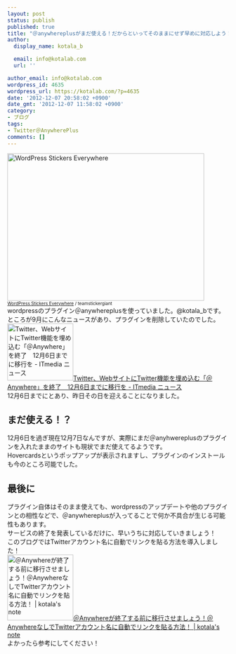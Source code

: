 ```yaml
---
layout: post
status: publish
published: true
title: "＠anywhereplusがまだ使える！だからといってそのままにせず早めに対応しよう！"
author:
  display_name: kotala_b

  email: info@kotalab.com
  url: ''

author_email: info@kotalab.com
wordpress_id: 4635
wordpress_url: https://kotalab.com/?p=4635
date: '2012-12-07 20:58:02 +0900'
date_gmt: '2012-12-07 11:58:02 +0900'
category:
- ブログ
tags:
- Twitter＠AnywherePlus
comments: []
---
```

<p><a href="https://kotalab.com/wp-content/uploads/link_120708.jpg" target="_blank"><img src="https://kotalab.com/wp-content/uploads/link_120708.jpg" alt="WordPress Stickers Everywhere" title="link_120708" width="448" height="336" class="alignnone size-full wp-image-1330" /></a><br />
<span style="font-size:10px;"><a href="https://www.flickr.com/photos/stickergiant/3769771267/" target="_blank">WordPress Stickers Everywhere</a> / teamstickergiant</span><br />
wordpressのプラグイン＠anywhereplusを使っていました。@kotala_bです。<br />
ところが9月にこんなニュースがあり、プラグインを削除していたのでした。<br />
<a href="http://www.itmedia.co.jp/news/articles/1209/07/news039.html" target="_blank"><img  class="alignleft" src="https://capture.heartrails.com/150x130?http://www.itmedia.co.jp/news/articles/1209/07/news039.html" alt="Twitter、WebサイトにTwitter機能を埋め込む「＠Anywhere」を終了　12月6日までに移行を - ITmedia ニュース" width="150" height="130" /></a><a href="http://www.itmedia.co.jp/news/articles/1209/07/news039.html" target="_blank">Twitter、WebサイトにTwitter機能を埋め込む「＠Anywhere」を終了　12月6日までに移行を - ITmedia ニュース</a><a href="https://b.hatena.ne.jp/entry/http://www.itmedia.co.jp/news/articles/1209/07/news039.html" target="_blank"><img border="0" src="https://b.hatena.ne.jp/entry/image/http://www.itmedia.co.jp/news/articles/1209/07/news039.html" alt="" /></a><br style="clear:both;" />12月6日までにとあり、昨日その日を迎えることになりました。<br />
<!--more--></p>
<h2>まだ使える！？</h2>
<p>12月6日を過ぎ現在12月7日なんですが、実際にまだ＠anyhwereplusのプラグインを入れたままのサイトも現状でまだ使えてるようです。<br />
Hovercardsというポップアップが表示されますし、プラグインのインストールも今のところ可能でした。</p>
<h2>最後に</h2>
<p>プラグイン自体はそのまま使えても、wordpressのアップデートや他のプラグインとの相性などで、＠anywhereplusが入ってることで何か不具合が生じる可能性もあります。<br />
サービスの終了を発表しているだけに、早いうちに対応していきましょう！<br />
このブログではTwitterアカウント名に自動でリンクを貼る方法を導入しました！<br />
<a href="https://kotalab.com/wordpress-twitter" target="_blank"><img  class="alignleft" src="https://kotalab.com/wp-content/uploads/link_120708.jpg" alt="＠Anywhereが終了する前に移行させましょう！＠AnywhereなしでTwitterアカウント名に自動でリンクを貼る方法！ | kotala's note" width="150" /></a><a href="https://kotalab.com/wordpress-twitter" target="_blank">＠Anywhereが終了する前に移行させましょう！＠AnywhereなしでTwitterアカウント名に自動でリンクを貼る方法！ | kotala's note</a><br style="clear:both;" />よかったら参考にしてください！</p>

